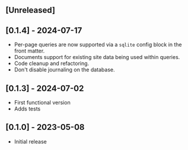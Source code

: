 ## [Unreleased]

## [0.1.4] - 2024-07-17
- Per-page queries are now supported via a `sqlite` config block in the front matter.
- Documents support for existing site data being used within queries.
- Code cleanup and refactoring.
- Don't disable journaling on the database.

## [0.1.3] - 2024-07-02
- First functional version
- Adds tests

## [0.1.0] - 2023-05-08

- Initial release
